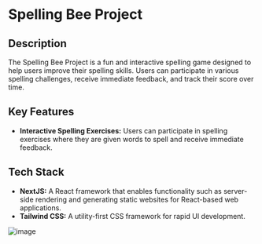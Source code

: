 # Spelling Bee Project

## Description
The Spelling Bee Project is a fun and interactive spelling game designed to help users improve their spelling skills. Users can participate in various spelling challenges, receive immediate feedback, and track their score over time.

## Key Features
- **Interactive Spelling Exercises:** Users can participate in spelling exercises where they are given words to spell and receive immediate feedback.

## Tech Stack
- **NextJS:** A React framework that enables functionality such as server-side rendering and generating static websites for React-based web applications.
- **Tailwind CSS:** A utility-first CSS framework for rapid UI development.


![image](https://github.com/efetekce/spelling-bee-game/assets/129800537/23323e24-98c4-4ac2-8ddf-b4958ecde8ef)
